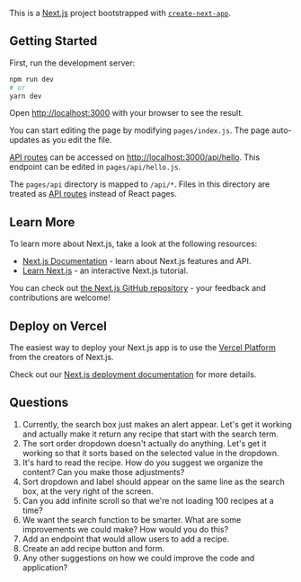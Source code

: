 This is a [Next.js](https://nextjs.org/) project bootstrapped with [`create-next-app`](https://github.com/vercel/next.js/tree/canary/packages/create-next-app).

## Getting Started

First, run the development server:

```bash
npm run dev
# or
yarn dev
```

Open [http://localhost:3000](http://localhost:3000) with your browser to see the result.

You can start editing the page by modifying `pages/index.js`. The page auto-updates as you edit the file.

[API routes](https://nextjs.org/docs/api-routes/introduction) can be accessed on [http://localhost:3000/api/hello](http://localhost:3000/api/hello). This endpoint can be edited in `pages/api/hello.js`.

The `pages/api` directory is mapped to `/api/*`. Files in this directory are treated as [API routes](https://nextjs.org/docs/api-routes/introduction) instead of React pages.

## Learn More

To learn more about Next.js, take a look at the following resources:

- [Next.js Documentation](https://nextjs.org/docs) - learn about Next.js features and API.
- [Learn Next.js](https://nextjs.org/learn) - an interactive Next.js tutorial.

You can check out [the Next.js GitHub repository](https://github.com/vercel/next.js/) - your feedback and contributions are welcome!

## Deploy on Vercel

The easiest way to deploy your Next.js app is to use the [Vercel Platform](https://vercel.com/import?utm_medium=default-template&filter=next.js&utm_source=create-next-app&utm_campaign=create-next-app-readme) from the creators of Next.js.

Check out our [Next.js deployment documentation](https://nextjs.org/docs/deployment) for more details.


## Questions

1. Currently, the search box just makes an alert appear. Let's get it working and actually make it return any recipe that start with the search term.
1. The sort order dropdown doesn't actually do anything. Let's get it working so that it sorts based on the selected value in the dropdown.
1. It's hard to read the recipe. How do you suggest we organize the content? Can you make those adjustments?
1. Sort dropdown and label should appear on the same line as the search box, at the very right of the screen.
1. Can you add infinite scroll so that we're not loading 100 recipes at a time?
1. We want the search function to be smarter. What are some improvements we could make? How would you do this?
1. Add an endpoint that would allow users to add a recipe.
1. Create an add recipe button and form.
1. Any other suggestions on how we could improve the code and application?